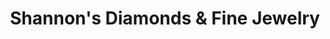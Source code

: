 ---
title: "Shannon's Diamonds & Fine Jewelry"
url: /bristol/shannons-diamonds-and-fine-jewelry/
shop: jewelry
---